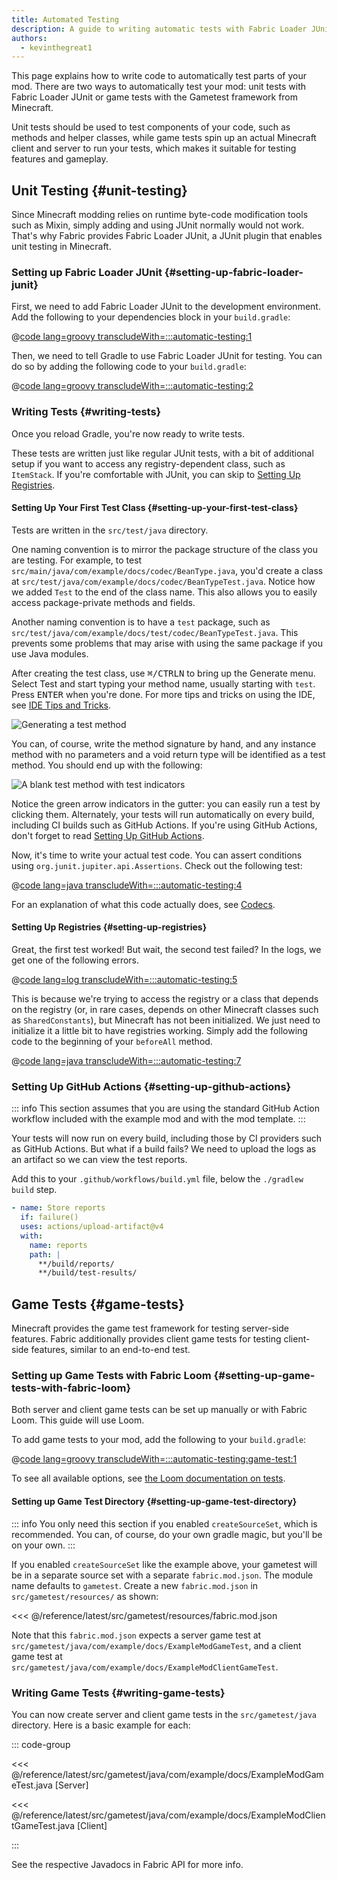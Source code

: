 ```yaml
---
title: Automated Testing
description: A guide to writing automatic tests with Fabric Loader JUnit.
authors:
  - kevinthegreat1
---
```


This page explains how to write code to automatically test parts of your mod. There are two ways to automatically test your mod: unit tests with Fabric Loader JUnit or game tests with the Gametest framework from Minecraft.

Unit tests should be used to test components of your code, such as methods and helper classes, while game tests spin up an actual Minecraft client and server to run your tests, which makes it suitable for testing features and gameplay.

## Unit Testing {#unit-testing}

Since Minecraft modding relies on runtime byte-code modification tools such as Mixin, simply adding and using JUnit normally would not work. That's why Fabric provides Fabric Loader JUnit, a JUnit plugin that enables unit testing in Minecraft.

### Setting up Fabric Loader JUnit {#setting-up-fabric-loader-junit}

First, we need to add Fabric Loader JUnit to the development environment. Add the following to your dependencies block in your `build.gradle`:

@[code lang=groovy transcludeWith=:::automatic-testing:1](@/reference/build.gradle)

Then, we need to tell Gradle to use Fabric Loader JUnit for testing. You can do so by adding the following code to your `build.gradle`:

@[code lang=groovy transcludeWith=:::automatic-testing:2](@/reference/latest/build.gradle)

### Writing Tests {#writing-tests}

Once you reload Gradle, you're now ready to write tests.

These tests are written just like regular JUnit tests, with a bit of additional setup if you want to access any registry-dependent class, such as `ItemStack`. If you're comfortable with JUnit, you can skip to [Setting Up Registries](#setting-up-registries).

#### Setting Up Your First Test Class {#setting-up-your-first-test-class}

Tests are written in the `src/test/java` directory.

One naming convention is to mirror the package structure of the class you are testing. For example, to test `src/main/java/com/example/docs/codec/BeanType.java`, you'd create a class at `src/test/java/com/example/docs/codec/BeanTypeTest.java`. Notice how we added `Test` to the end of the class name. This also allows you to easily access package-private methods and fields.

Another naming convention is to have a `test` package, such as `src/test/java/com/example/docs/test/codec/BeanTypeTest.java`. This prevents some problems that may arise with using the same package if you use Java modules.

After creating the test class, use <kbd>⌘/CTRL</kbd><kbd>N</kbd> to bring up the Generate menu. Select Test and start typing your method name, usually starting with `test`. Press <kbd>ENTER</kbd> when you're done. For more tips and tricks on using the IDE, see [IDE Tips and Tricks](./ide-tips-and-tricks#code-generation).

![Generating a test method](/assets/develop/misc/automatic-testing/unit_testing_01.png)

You can, of course, write the method signature by hand, and any instance method with no parameters and a void return type will be identified as a test method. You should end up with the following:

![A blank test method with test indicators](/assets/develop/misc/automatic-testing/unit_testing_02.png)

Notice the green arrow indicators in the gutter: you can easily run a test by clicking them. Alternately, your tests will run automatically on every build, including CI builds such as GitHub Actions. If you're using GitHub Actions, don't forget to read [Setting Up GitHub Actions](#setting-up-github-actions).

Now, it's time to write your actual test code. You can assert conditions using `org.junit.jupiter.api.Assertions`. Check out the following test:

@[code lang=java transcludeWith=:::automatic-testing:4](@/reference/latest/src/test/java/com/example/docs/codec/BeanTypeTest.java)

For an explanation of what this code actually does, see [Codecs](./codecs#registry-dispatch).

#### Setting Up Registries {#setting-up-registries}

Great, the first test worked! But wait, the second test failed? In the logs, we get one of the following errors.

@[code lang=log transcludeWith=:::automatic-testing:5](@/reference/latest/src/test/java/com/example/docs/codec/BeanTypeTest.java)

This is because we're trying to access the registry or a class that depends on the registry (or, in rare cases, depends on other Minecraft classes such as `SharedConstants`), but Minecraft has not been initialized. We just need to initialize it a little bit to have registries working. Simply add the following code to the beginning of your `beforeAll` method.

@[code lang=java transcludeWith=:::automatic-testing:7](@/reference/latest/src/test/java/com/example/docs/codec/BeanTypeTest.java)

### Setting Up GitHub Actions {#setting-up-github-actions}

::: info
This section assumes that you are using the standard GitHub Action workflow included with the example mod and with the mod template.
:::

Your tests will now run on every build, including those by CI providers such as GitHub Actions. But what if a build fails? We need to upload the logs as an artifact so we can view the test reports.

Add this to your `.github/workflows/build.yml` file, below the `./gradlew build` step.

```yaml
- name: Store reports
  if: failure()
  uses: actions/upload-artifact@v4
  with:
    name: reports
    path: |
      **/build/reports/
      **/build/test-results/
```

## Game Tests {#game-tests}

Minecraft provides the game test framework for testing server-side features. Fabric additionally provides client game tests for testing client-side features, similar to an end-to-end test.

### Setting up Game Tests with Fabric Loom {#setting-up-game-tests-with-fabric-loom}

Both server and client game tests can be set up manually or with Fabric Loom. This guide will use Loom.

To add game tests to your mod, add the following to your `build.gradle`:

@[code lang=groovy transcludeWith=:::automatic-testing:game-test:1](@/reference/latest/build.gradle)

To see all available options, see [the Loom documentation on tests](./loom/fabric-api#tests).

#### Setting up Game Test Directory {#setting-up-game-test-directory}

::: info
You only need this section if you enabled `createSourceSet`, which is recommended. You can, of course, do your own gradle magic, but you'll be on your own.
:::

If you enabled `createSourceSet` like the example above, your gametest will be in a separate source set with a separate `fabric.mod.json`. The module name defaults to `gametest`. Create a new `fabric.mod.json` in `src/gametest/resources/` as shown:

<<< @/reference/latest/src/gametest/resources/fabric.mod.json

Note that this `fabric.mod.json` expects a server game test at `src/gametest/java/com/example/docs/ExampleModGameTest`, and a client game test at `src/gametest/java/com/example/docs/ExampleModClientGameTest`.

### Writing Game Tests {#writing-game-tests}

You can now create server and client game tests in the `src/gametest/java` directory. Here is a basic example for each:

::: code-group

<<< @/reference/latest/src/gametest/java/com/example/docs/ExampleModGameTest.java [Server]

<<< @/reference/latest/src/gametest/java/com/example/docs/ExampleModClientGameTest.java [Client]

:::

See the respective Javadocs in Fabric API for more info.
